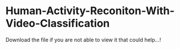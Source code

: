 # Human-Activity-Reconiton-With-Video-Classification

Download the file if you are not able to view it that could help...!
